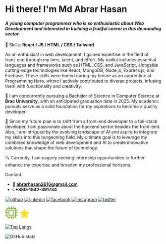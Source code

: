# Hi there! I'm Md Abrar Hasan

#### ***A young computer programmer who is so enthusiastic about Web Development and interested in building a fruitful career in this demanding sector.***

🔧 Skills: **React / JS / HTML / CSS / Tailwind**

As an enthusiast in web development, I gained expertise in the field of front-end through my time, talent, and effort. My toolkit includes essential languages and frameworks such as HTML, CSS, and JavaScript, alongside cutting-edge technologies like React, MongoDB, Node.js, Express.js, and Firebase. These skills were honed during my tenure as an apprentice at Programming Hero, where I actively contributed to diverse projects, infusing them with functionality and creativity.

📖 I am concurrently pursuing a Bachelor of Science in Computer Science at **Brac University**, with an anticipated graduation date in 2025. My academic pursuits serve as a solid foundation for my aspirations to become a quality developer.

🎯 Since my future plan is to shift from a front-end developer to a full-stack developer, I am passionate about the backend sector besides the front-end. Also, I am intrigued by the evolving landscape of AI and aspire to integrate my skills into this burgeoning field. My ultimate goal is to leverage my combined knowledge of web development and AI to create innovative solutions that shape the future of technology.

🔍 Currently, I am eagerly seeking internship opportunities to further enhance my expertise and broaden my professional horizons.

Contact:
- 📧 **abrarhasan2616@gmail.com**
- 📞 **+880-1842-391734**


[<img src='https://cdn.jsdelivr.net/npm/simple-icons@3.0.1/icons/github.svg' alt='github' height='40'>](https://github.com/abrarhasan529)  [<img src='https://cdn.jsdelivr.net/npm/simple-icons@3.0.1/icons/linkedin.svg' alt='linkedin' height='40'>](https://www.linkedin.com/in/in/mdabrarhasan/)  [<img src='https://cdn.jsdelivr.net/npm/simple-icons@3.0.1/icons/facebook.svg' alt='facebook' height='40'>](https://www.facebook.com/abrarhasan7538)  [<img src='https://cdn.jsdelivr.net/npm/simple-icons@3.0.1/icons/instagram.svg' alt='instagram' height='40'>](https://www.instagram.com/_abrar.hasan_/)  [<img src='https://cdn.jsdelivr.net/npm/simple-icons@3.0.1/icons/twitter.svg' alt='twitter' height='40'>](https://twitter.com/tweets_by_abrar)  

<a href='https://docs.github.com/en/developers'><img src='https://raw.githubusercontent.com/acervenky/animated-github-badges/master/assets/devbadge.gif' width='40' height='40'></a>          <a href='https://stars.github.com/'><img src='https://raw.githubusercontent.com/acervenky/animated-github-badges/master/assets/starbadge.gif' width='35' height='35'></a> 

[![Top Langs](https://github-readme-stats.vercel.app/api/top-langs/?username=abrarhasan529)](https://github.com/anuraghazra/github-readme-stats)

![GitHub stats](https://github-readme-stats.vercel.app/api?username=abrarhasan529&show_icons=true&count_private=true)  

